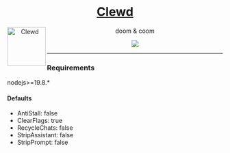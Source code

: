 <div align="center">
<a href="https://gitgud.io/ahsk/clewd/">
<h1>Clewd</h1>
  <img
    height="90"
    width="90"
    alt="Clewd"
    src="https://gitgud.io/ahsk/clewd/-/raw/master/logo.png"
    align="left"
  />
</a>
<p>doom & coom</p>
<img align="center" src="https://gitgud.io/ahsk/clewd/-/raw/master/program.png">
</div>

---

### Requirements

nodejs>=19.8.*

#### Defaults
- AntiStall: false
- ClearFlags: true
- RecycleChats: false
- StripAssistant: false
- StripPrompt: false